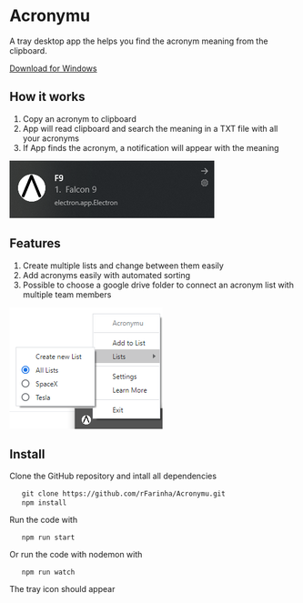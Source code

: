 # Acronymu
A tray desktop app the helps you find the acronym meaning from the clipboard.

[Download for Windows][win-download]

[win-download]: https://github.com/rFarinha/Acronymu/releases/download/v0.1.1-alpha/Acronymu.Setup.0.1.1.exe

## How it works

1. Copy an acronym to clipboard
2. App will read clipboard and search the meaning in a TXT file with all your acronyms
2. If App finds the acronym, a notification will appear with the meaning

![Image of Notification](/resources/img/notification_readme.png)

## Features
1. Create multiple lists and change between them easily
2. Add acronyms easily with automated sorting
3. Possible to choose a google drive folder to connect an acronym list with multiple team members

![Image of Tray](/resources/img/tray_readme.png)

## Install
Clone the GitHub repository and intall all dependencies
```shell
   git clone https://github.com/rFarinha/Acronymu.git
   npm install 
``` 
Run the code with
```shell
   npm run start
```
Or run the code with nodemon with
```shell
   npm run watch
```
The tray icon should appear
